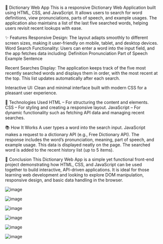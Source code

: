 📖 Dictionary Web App
This is a responsive Dictionary Web Application built using HTML, CSS, and JavaScript. It allows users to search for word definitions, view pronunciations, parts of speech, and example usages. The application also maintains a list of the last five searched words, helping users revisit recent lookups with ease.

✨ Features
Responsive Design:
The layout adapts smoothly to different screen sizes, making it user-friendly on mobile, tablet, and desktop devices.
Word Search Functionality:
Users can enter a word into the input field, and the app fetches data including:
Definition
Pronunciation
Part of Speech
Example Sentence

Recent Searches Display:
The application keeps track of the five most recently searched words and displays them in order, with the most recent at the top. This list updates automatically after each search.

Interactive UI:
Clean and minimal interface built with modern CSS for a pleasant user experience.

🔧 Technologies Used
HTML – For structuring the content and elements.
CSS – For styling and creating a responsive layout.
JavaScript – For dynamic functionality such as fetching API data and managing recent searches.

📚 How It Works
A user types a word into the search input.
JavaScript makes a request to a dictionary API (e.g., Free Dictionary API).
The response includes the word’s pronunciation, meaning, part of speech, and example usage.
This data is displayed neatly on the page.
The searched word is added to the recent history list (up to 5 items).

📌 Conclusion
This Dictionary Web App is a simple yet functional front-end project demonstrating how HTML, CSS, and JavaScript can be used together to build interactive, API-driven applications. It is ideal for those learning web development and looking to explore DOM manipulation, responsive design, and basic data handling in the browser.

![image](https://github.com/user-attachments/assets/a7826310-4596-47e3-9d44-d9f9262b5f20)

![image](https://github.com/user-attachments/assets/7032f0d7-a45f-4ab1-b23a-6fbbac13d123)

![image](https://github.com/user-attachments/assets/ad3f7665-aee1-4cde-a51c-6310d25a009e)

![image](https://github.com/user-attachments/assets/71928067-90f2-4a72-a8ae-32ecdd6fff88)

![image](https://github.com/user-attachments/assets/4816d5d9-1cff-4597-b84e-23653417263a)

![image](https://github.com/user-attachments/assets/821c57bc-1140-4e9d-affb-b7fc6fa39450)



